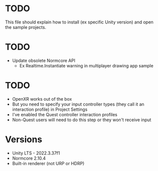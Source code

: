 # TODO
This file should explain how to install (ex specific Unity version) and open the sample projects.

# TODO
* Update obsolete Normcore API
	* Ex Realtime.Instantiate warning in multiplayer drawing app sample

# TODO
* OpenXR works out of the box
* But you need to specify your input controller types (they call it an interaction profile) in Project Settings
* I've enabled the Quest controller interaction profiles
* Non-Quest users will need to do this step or they won't receive input

# Versions
* Unity LTS - 2022.3.37f1
* Normcore 2.10.4
* Built-in renderer (not URP or HDRP)
